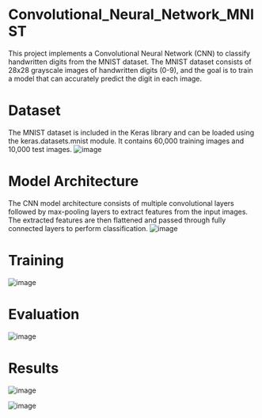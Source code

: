 # Convolutional_Neural_Network_MNIST
This project implements a Convolutional Neural Network (CNN) to classify handwritten digits from the MNIST dataset. The MNIST dataset consists of 28x28 grayscale images of handwritten digits (0-9), and the goal is to train a model that can accurately predict the digit in each image.
# Dataset
The MNIST dataset is included in the Keras library and can be loaded using the keras.datasets.mnist module. It contains 60,000 training images and 10,000 test images.
![image](https://github.com/AshishKumarSingh03/Convolutional_Neural_Network_MNIST/assets/116654089/ac0c94a8-f200-4761-9a81-f8dd26f4c638)

# Model Architecture
The CNN model architecture consists of multiple convolutional layers followed by max-pooling layers to extract features from the input images. The extracted features are then flattened and passed through fully connected layers to perform classification.
![image](https://github.com/AshishKumarSingh03/Convolutional_Neural_Network_MNIST/assets/116654089/543cfa42-a3a5-4767-b9bf-d6036909f7db)

# Training
![image](https://github.com/AshishKumarSingh03/Convolutional_Neural_Network_MNIST/assets/116654089/21db3670-b824-42f9-8d6d-0a1001364571)
# Evaluation
![image](https://github.com/AshishKumarSingh03/Convolutional_Neural_Network_MNIST/assets/116654089/26ea2712-c5e8-41e9-806d-5ff2afc059ca)
# Results
![image](https://github.com/AshishKumarSingh03/Convolutional_Neural_Network_MNIST/assets/116654089/b0f2d343-9269-4ed0-bf63-186bdd8eebdd)

![image](https://github.com/AshishKumarSingh03/Convolutional_Neural_Network_MNIST/assets/116654089/431561c6-bb4e-4669-b614-ccc629eff967)




